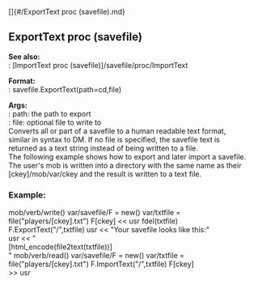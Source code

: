 []{#/ExportText proc (savefile).md}    
## ExportText proc (savefile)    
**See also:**    
:   [ImportText proc (savefile)]/savefile/proc/ImportText    
<!-- -->    
**Format:**    
:   savefile.ExportText(path=cd,file)    
<!-- -->    
**Args:**    
:   path: the path to export    
:   file: optional file to write to    
Converts all or part of a savefile to a human readable text format,    
similar in syntax to DM. If no file is specified, the savefile text is    
returned as a text string instead of being written to a file.    
The following example shows how to export and later import a savefile.    
The user\'s mob is written into a directory with the same name as their    
[ckey]/mob/var/ckey and the result is written to a text file.    
### Example:    
mob/verb/write() var/savefile/F = new() var/txtfile =    
file(\"players/\[ckey\].txt\") F\[ckey\] \<\< usr fdel(txtfile)    
F.ExportText(\"/\",txtfile) usr \<\< \"Your savefile looks like this:\"    
usr \<\< \"    
    [html_encode(file2text(txtfile))]    
\" mob/verb/read() var/savefile/F = new() var/txtfile =    
file(\"players/\[ckey\].txt\") F.ImportText(\"/\",txtfile) F\[ckey\]    
\>\> usr  
